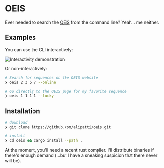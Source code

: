 # OEIS

Ever needed to search the [OEIS](https://oeis.org/A000924) from the command line? Yeah... me neither.

## Examples

You can use the CLI interactively:

<!--
ffmpeg -i demo.mov -ss 3 -t 4 -loop 0 -vf fps=5 demo.gif
-->

![Interactivity demonstration](demo.gif)

Or non-interactively:

```bash
# Search for sequences on the OEIS website
❯ oeis 2 3 5 7 --online

# Go directly to the OEIS page for my favorite sequence
❯ oeis 1 1 1 1 --lucky
```

## Installation

```bash
# download
❯ git clone https://github.com/alipatti/oeis.git

# install
❯ cd oeis && cargo install --path .
```

At the moment, you'll need a recent rust compiler. I'll distribute binaries if there's enough demand (...but I have a sneaking suspicion that there never will be).
